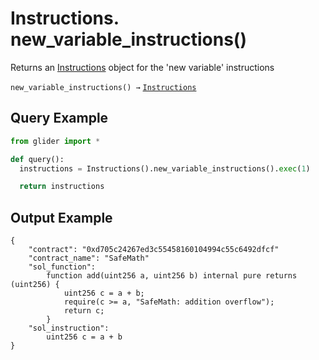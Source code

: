 # Instructions. new\_variable\_instructions()

Returns an [Instructions](./) object for the 'new variable' instructions

`new_variable_instructions() →` [`Instructions`](./)

## Query Example

```python
from glider import *

def query():
  instructions = Instructions().new_variable_instructions().exec(1)

  return instructions
```

## Output Example

```solidity
{
    "contract": "0xd705c24267ed3c55458160104994c55c6492dfcf"
    "contract_name": "SafeMath"
    "sol_function":
        function add(uint256 a, uint256 b) internal pure returns (uint256) {
            uint256 c = a + b;
            require(c >= a, "SafeMath: addition overflow");
            return c;
        }
    "sol_instruction":
        uint256 c = a + b
}
```
